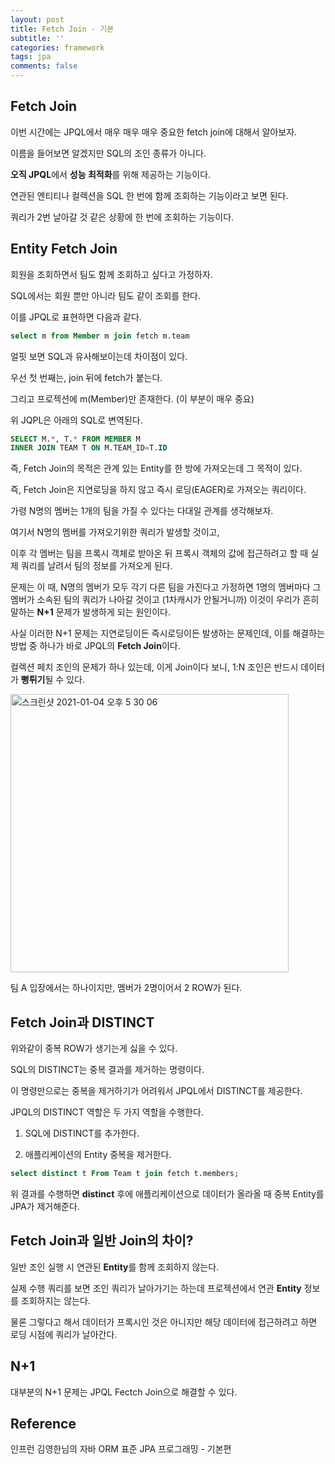 ```yaml
---
layout: post
title: Fetch Join - 기본
subtitle: ''
categories: framework
tags: jpa
comments: false
---
```


## Fetch Join

이번 시간에는 JPQL에서 매우 매우 매우 중요한 fetch join에 대해서 알아보자.

이름을 들어보면 알겠지만 SQL의 조인 종류가 아니다.

**오직 JPQL**에서 **성능 최적화**를 위해 제공하는 기능이다.

연관된 엔티티나 컬렉션을 SQL 한 번에 함께 조회하는 기능이라고 보면 된다.

쿼리가 2번 날아갈 것 같은 상황에 한 번에 조회하는 기능이다.

## Entity Fetch Join

회원을 조회하면서 팀도 함께 조회하고 싶다고 가정하자.

SQL에서는 회원 뿐만 아니라 팀도 같이 조회를 한다.

이를 JPQL로 표현하면 다음과 같다.

```sql
select m from Member m join fetch m.team
```

얼핏 보면 SQL과 유사해보이는데 차이점이 있다.

우선 첫 번째는, join 뒤에 fetch가 붙는다.

그리고 프로젝션에 m(Member)만 존재한다. (이 부분이 매우 중요)

위 JQPL은 아래의 SQL로 변역된다.

```sql
SELECT M.*, T.* FROM MEMBER M
INNER JOIN TEAM T ON M.TEAM_ID=T.ID
```

즉, Fetch Join의 목적은 관계 있는 Entity를 한 방에 가져오는데 그 목적이 있다.

즉, Fetch Join은 지연로딩을 하지 않고 즉시 로딩(EAGER)로 가져오는 쿼리이다.

가령 N명의 멤버는 1개의 팀을 가질 수 있다는 다대일 관계를 생각해보자.

여기서 N명의 멤버를 가져오기위한 쿼리가 발생할 것이고,

이후 각 멤버는 팀을 프록시 객체로 받아온 뒤 프록시 객체의 값에 접근하려고 할 때 실제 쿼리를 날려서 팀의 정보를 가져오게 된다.

문제는 이 때, N명의 멤버가 모두 각기 다른 팀을 가진다고 가정하면 1명의 멤버마다 그 멤버가 소속된 팀의 쿼리가 나아갈 것이고 (1차캐시가 안될거니까) 이것이 우리가 흔히 말하는 **N+1** 문제가 발생하게 되는 원인이다.

사실 이러한 N+1 문제는 지연로딩이든 즉시로딩이든 발생하는 문제인데, 이를 해결하는 방법 중 하나가 바로 JPQL의 **Fetch Join**이다.

컬렉션 페치 조인의 문제가 하나 있는데, 이게 Join이다 보니, 1:N 조인은 반드시 데이터가 **뻥튀기**될 수 있다.

<img width="445" alt="스크린샷 2021-01-04 오후 5 30 06" src="https://user-images.githubusercontent.com/43809168/103515686-86582180-4eb2-11eb-819e-5d576e83c9af.png">

팀 A 입장에서는 하나이지만, 멤버가 2명이어서 2 ROW가 된다.

## Fetch Join과 DISTINCT

위와같이 중복 ROW가 생기는게 싫을 수 있다.

SQL의 DISTINCT는 중복 결과를 제거하는 명령이다.

이 명령만으로는 중복을 제거하기가 어려워서 JPQL에서 DISTINCT를 제공한다.

JPQL의 DISTINCT 역할은 두 가지 역할을 수행한다.

1. SQL에 DISTINCT를 추가한다.

2. 애플리케이션의 Entity 중복을 제거한다.

```sql
select distinct t From Team t join fetch t.members;
```

위 결과를 수행하면 **distinct** 후에 애플리케이션으로 데이터가 올라올 때 중복 Entity를 JPA가 제거해준다.

## Fetch Join과 일반 Join의 차이?

일반 조인 실행 시 연관된 **Entity**를 함께 조회하지 않는다.

실제 수행 쿼리를 보면 조인 쿼리가 날아가기는 하는데 프로젝션에서 연관 **Entity** 정보를 조회하지는 않는다.

물론 그렇다고 해서 데이터가 프록시인 것은 아니지만 해당 데이터에 접근하려고 하면 로딩 시점에 쿼리가 날아간다.

## N+1

대부분의 N+1 문제는 JPQL Fectch Join으로 해결할 수 있다.

## Reference

인프런 김영한님의 자바 ORM 표준 JPA 프로그래밍 - 기본편
